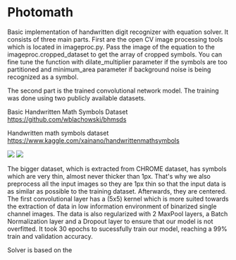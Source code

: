 # Photomath
Basic implementation of handwritten digit recognizer with equation solver. It consists of three main parts.
First are the open CV image processing tools which is located in imageproc.py. Pass the image of the equation to the imageproc.cropped_dataset to get the array of cropped symbols. 
You can fine tune the function with dilate_multiplier parameter if the symbols are too partitioned and minimum_area parameter if background noise is being recognized as a symbol.

The second part is the trained convolutional network model. The training was done using two publicly available datasets. 

Basic Handwritten Math Symbols Dataset<br/>
https://github.com/wblachowski/bhmsds

Handwritten math symbols dataset
https://www.kaggle.com/xainano/handwrittenmathsymbols

<p float="left">
  <img src="https://user-images.githubusercontent.com/53495210/149681422-ab9810e2-5bdf-4f35-890b-e434910bb69f.png"/>
  <img src="https://user-images.githubusercontent.com/53495210/149789537-5c83d79f-3cac-4a80-9988-238d3cb2f60c.png"/>
</p>

The bigger dataset, which is extracted from CHROME dataset, has symbols which are very thin, almost never thicker than 1px. That's why we also preprocess all the input images so
they are 1px thin so that the input data is as similar as possible to the training dataset. Afterwards, they are centered.
The first convolutional layer has a (5x5) kernel which is more suited towards the extraction of data in low information environment of binarized single channel images. The data is
also regularized with 2 MaxPool layers, a Batch Normalization layer and a Dropout layer to ensure that our model is not overfitted.
It took 30 epochs to sucessfully train our model, reaching a 99% train and validation accuracy.

Solver is based on the 
